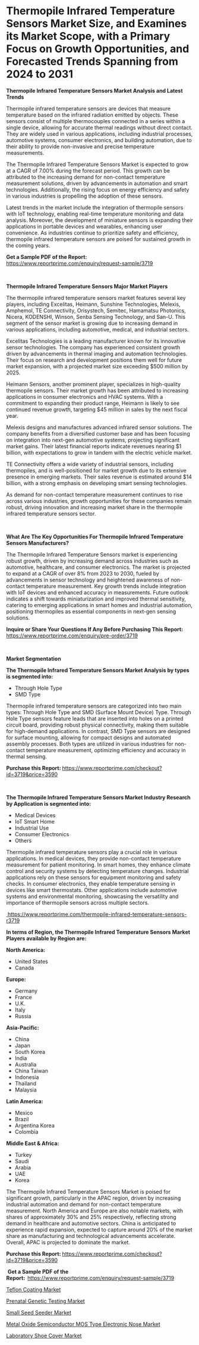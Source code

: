 <p><h1>Thermopile Infrared Temperature Sensors Market Size, and Examines its Market Scope, with a Primary Focus on Growth Opportunities, and Forecasted Trends Spanning from 2024 to 2031</h1></p><p><strong>Thermopile Infrared Temperature Sensors Market Analysis and Latest Trends</strong></p>
<p><p>Thermopile infrared temperature sensors are devices that measure temperature based on the infrared radiation emitted by objects. These sensors consist of multiple thermocouples connected in a series within a single device, allowing for accurate thermal readings without direct contact. They are widely used in various applications, including industrial processes, automotive systems, consumer electronics, and building automation, due to their ability to provide non-invasive and precise temperature measurements.</p><p>The Thermopile Infrared Temperature Sensors Market is expected to grow at a CAGR of 7.00% during the forecast period. This growth can be attributed to the increasing demand for non-contact temperature measurement solutions, driven by advancements in automation and smart technologies. Additionally, the rising focus on energy efficiency and safety in various industries is propelling the adoption of these sensors.</p><p>Latest trends in the market include the integration of thermopile sensors with IoT technology, enabling real-time temperature monitoring and data analysis. Moreover, the development of miniature sensors is expanding their applications in portable devices and wearables, enhancing user convenience. As industries continue to prioritize safety and efficiency, thermopile infrared temperature sensors are poised for sustained growth in the coming years.</p></p>
<p><strong>Get a Sample PDF of the Report:&nbsp;</strong> <a href="https://www.reportprime.com/enquiry/request-sample/3719">https://www.reportprime.com/enquiry/request-sample/3719</a></p>
<p>&nbsp;</p>
<p><strong>Thermopile Infrared Temperature Sensors Major Market Players</strong></p>
<p><p>The thermopile infrared temperature sensors market features several key players, including Excelitas, Heimann, Sunshine Technologies, Melexis, Amphemol, TE Connectivity, Orisystech, Semitec, Hamamatsu Photonics, Nicera, KODENSHI, Winson, Senba Sensing Technology, and San-U. This segment of the sensor market is growing due to increasing demand in various applications, including automotive, medical, and industrial sectors.</p><p>Excelitas Technologies is a leading manufacturer known for its innovative sensor technologies. The company has experienced consistent growth driven by advancements in thermal imaging and automation technologies. Their focus on research and development positions them well for future market expansion, with a projected market size exceeding $500 million by 2025.</p><p>Heimann Sensors, another prominent player, specializes in high-quality thermopile sensors. Their market growth has been attributed to increasing applications in consumer electronics and HVAC systems. With a commitment to expanding their product range, Heimann is likely to see continued revenue growth, targeting $45 million in sales by the next fiscal year.</p><p>Melexis designs and manufactures advanced infrared sensor solutions. The company benefits from a diversified customer base and has been focusing on integration into next-gen automotive systems, projecting significant market gains. Their latest financial reports indicate revenues nearing $1 billion, with expectations to grow in tandem with the electric vehicle market.</p><p>TE Connectivity offers a wide variety of industrial sensors, including thermopiles, and is well-positioned for market growth due to its extensive presence in emerging markets. Their sales revenue is estimated around $14 billion, with a strong emphasis on developing smart sensing technologies.</p><p>As demand for non-contact temperature measurement continues to rise across various industries, growth opportunities for these companies remain robust, driving innovation and increasing market share in the thermopile infrared temperature sensors sector.</p></p>
<p>&nbsp;</p>
<p><strong>What Are The Key Opportunities For Thermopile Infrared Temperature Sensors Manufacturers?</strong></p>
<p><p>The Thermopile Infrared Temperature Sensors market is experiencing robust growth, driven by increasing demand across industries such as automotive, healthcare, and consumer electronics. The market is projected to expand at a CAGR of over 8% from 2023 to 2030, fueled by advancements in sensor technology and heightened awareness of non-contact temperature measurement. Key growth trends include integration with IoT devices and enhanced accuracy in measurements. Future outlook indicates a shift towards miniaturization and improved thermal sensitivity, catering to emerging applications in smart homes and industrial automation, positioning thermopiles as essential components in next-gen sensing solutions.</p></p>
<p><strong>Inquire or Share Your Questions If Any Before Purchasing This Report:</strong> <a href="https://www.reportprime.com/enquiry/pre-order/3719">https://www.reportprime.com/enquiry/pre-order/3719</a></p>
<p>&nbsp;</p>
<p><strong>Market Segmentation</strong></p>
<p><strong>The Thermopile Infrared Temperature Sensors Market Analysis by types is segmented into:</strong></p>
<p><ul><li>Through Hole Type</li><li>SMD Type</li></ul></p>
<p><p>Thermopile infrared temperature sensors are categorized into two main types: Through Hole Type and SMD (Surface Mount Device) Type. Through Hole Type sensors feature leads that are inserted into holes on a printed circuit board, providing robust physical connectivity, making them suitable for high-demand applications. In contrast, SMD Type sensors are designed for surface mounting, allowing for compact designs and automated assembly processes. Both types are utilized in various industries for non-contact temperature measurement, optimizing efficiency and accuracy in thermal sensing.</p></p>
<p><strong>Purchase this Report:&nbsp;</strong><a href="https://www.reportprime.com/checkout?id=3719&price=3590">https://www.reportprime.com/checkout?id=3719&price=3590</a></p>
<p>&nbsp;</p>
<p><strong>The Thermopile Infrared Temperature Sensors Market Industry Research by Application is segmented into:</strong></p>
<p><ul><li>Medical Devices</li><li>IoT Smart Home</li><li>Industrial Use</li><li>Consumer Electronics</li><li>Others</li></ul></p>
<p><p>Thermopile infrared temperature sensors play a crucial role in various applications. In medical devices, they provide non-contact temperature measurement for patient monitoring. In smart homes, they enhance climate control and security systems by detecting temperature changes. Industrial applications rely on these sensors for equipment monitoring and safety checks. In consumer electronics, they enable temperature sensing in devices like smart thermostats. Other applications include automotive systems and environmental monitoring, showcasing the versatility and importance of thermopile sensors across multiple sectors.</p></p>
<p><a href="https://www.reportprime.com/thermopile-infrared-temperature-sensors-r3719">&nbsp;https://www.reportprime.com/thermopile-infrared-temperature-sensors-r3719</a></p>
<p><strong>In terms of Region, the Thermopile Infrared Temperature Sensors Market Players available by Region are:</strong></p>
<p>
    <p> <strong> North America: </strong>
        <ul>
            <li>United States</li>
            <li>Canada</li>
        </ul>
        </p> 
    <p> <strong> Europe: </strong>
        <ul>
            <li>Germany</li>
            <li>France</li>
            <li>U.K.</li>
            <li>Italy</li>
            <li>Russia</li>
        </ul>
        </p> 
    <p> <strong> Asia-Pacific: </strong>
        <ul>
            <li>China</li>
            <li>Japan</li>
            <li>South Korea</li>
            <li>India</li>
            <li>Australia</li>
            <li>China Taiwan</li>
            <li>Indonesia</li>
            <li>Thailand</li>
            <li>Malaysia</li>
        </ul>
        </p> 
    <p> <strong> Latin America: </strong>
        <ul>
            <li>Mexico</li>
            <li>Brazil</li>
            <li>Argentina Korea</li>
            <li>Colombia</li>
        </ul>
        </p> 
    <p> <strong> Middle East & Africa: </strong>
        <ul>
            <li>Turkey</li>
            <li>Saudi</li>
            <li>Arabia</li>
            <li>UAE</li>
            <li>Korea</li>
        </ul>
    </p>
    </p>
<p><p>The Thermopile Infrared Temperature Sensors Market is poised for significant growth, particularly in the APAC region, driven by increasing industrial automation and demand for non-contact temperature measurement. North America and Europe are also notable markets, with shares of approximately 30% and 25% respectively, reflecting strong demand in healthcare and automotive sectors. China is anticipated to experience rapid expansion, expected to capture around 20% of the market share as manufacturing and technological advancements accelerate. Overall, APAC is projected to dominate the market.</p></p>
<p><strong>Purchase this Report: </strong><a href="https://www.reportprime.com/checkout?id=3719&price=3590">https://www.reportprime.com/checkout?id=3719&price=3590</a></p>
<p>&nbsp;<strong>Get a Sample PDF of the Report:&nbsp;&nbsp;</strong><a href="https://www.reportprime.com/enquiry/request-sample/3719">https://www.reportprime.com/enquiry/request-sample/3719</a></p>
<p><strong></strong></p>
<p><p><a href="https://issuu.com/reportprime-2/docs/teflon-coating-market-size-2030.ppt_d651fea1d97921">Teflon Coating Market</a></p><p><a href="https://www.linkedin.com/pulse/how-prenatal-genetic-testing-market-evolve-growth-6atce?trackingId=b4Q8tc0HTzic9PKO4fXXTQ%3D%3D">Prenatal Genetic Testing Market</a></p><p><a href="https://issuu.com/reportprime-2/docs/small-seed-seeder-market-size-2030._cfbbb5fb8232d5">Small Seed Seeder Market</a></p><p><a href="https://github.com/NorbertYates/Market-Research-Report-List-6/blob/main/metal-oxide-semiconductor-mos-type-electronic-nose-market.md">Metal Oxide Semiconductor MOS Type Electronic Nose Market</a></p><p><a href="https://www.linkedin.com/pulse/what-emerging-market-trends-laboratory-shoe-cover-detailed-overview-koh0f?trackingId=YAbBHEA3QU69fndzsngvCA%3D%3D">Laboratory Shoe Cover Market</a></p></p>